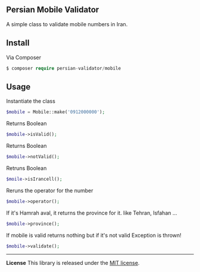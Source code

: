 ## Persian Mobile Validator
A simple class to validate mobile numbers in Iran. 

## Install
Via Composer
```php
$ composer require persian-validator/mobile
```
## Usage
Instantiate the class 
```php
$mobile = Mobile::make('0912000000');
```

Returns Boolean
```php
$mobile->isValid();
```
 

Returns Boolean
```php
$mobile->notValid(); 
```
Retruns Boolean
```php
$moile->isIrancell(); 
```
Reruns the operator for the number
```php
$mobile->operator(); 
```
If it's Hamrah aval, it returns the province for it. like Tehran, Isfahan ...
```php
$mobile->province(); 
```
If mobile is valid returns nothing but if it's not valid Exception is thrown!
```php
$mobile->validate();
```
***

**License**
This library is released under the [MIT license](https://github.com/symfony/polyfill-mbstring/blob/master/LICENSE).

